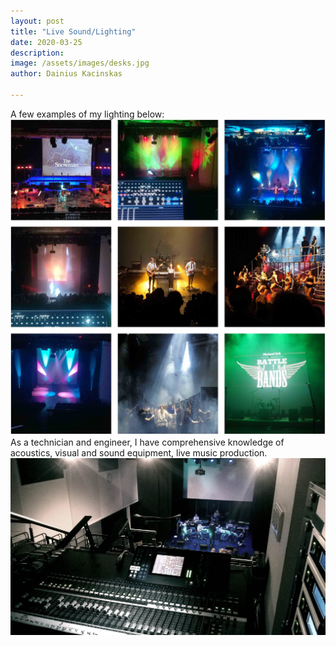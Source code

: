 ```yaml
---
layout: post
title: "Live Sound/Lighting"
date: 2020-03-25
description: 
image: /assets/images/desks.jpg
author: Dainius Kacinskas

---
```

A few examples of my lighting below:
![Lighting Collage](/assets/images/lightingcollage.jpg)
As a technician and engineer, I have comprehensive knowledge of acoustics, visual and sound equipment, live music production.
![Lighting](/assets/images/lighting.jpg)


